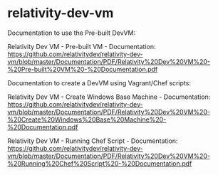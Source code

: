 # relativity-dev-vm

Documentation to use the Pre-built DevVM:

Relativity Dev VM - Pre-built VM - Documentation: https://github.com/relativitydev/relativity-dev-vm/blob/master/Documentation/PDF/Relativity%20Dev%20VM%20-%20Pre-built%20VM%20-%20Documentation.pdf







Documentation to create a DevVM using Vagrant/Chef scripts:

Relativity Dev VM - Create Windows Base Machine - Documentation: https://github.com/relativitydev/relativity-dev-vm/blob/master/Documentation/PDF/Relativity%20Dev%20VM%20-%20Create%20Windows%20Base%20Machine%20-%20Documentation.pdf

Relativity Dev VM - Running Chef Script - Documentation: https://github.com/relativitydev/relativity-dev-vm/blob/master/Documentation/PDF/Relativity%20Dev%20VM%20-%20Running%20Chef%20Script%20-%20Documentation.pdf

